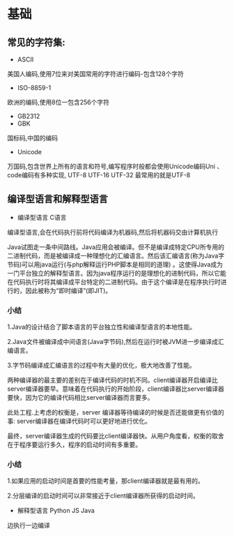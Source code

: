 # 基础

##  常见的字符集:

* ASCII

美国人编码,使用7位来对美国常用的字符进行编码-包含128个字符

* ISO-8859-1

欧洲的编码,使用8位一包含256个字符

* GB2312
* GBK

国标码,中国的编码
      
* Unicode

万国码,包含世界上所有的语言和符号,编写程序时般都会使用Unicode编码Uni 、code编码有多种实现, UTF-8 UTF-16 UTF-32 最常用的就是UTF-8

## 编译型语言和解释型语言

* 编译型语言  C语言

编译型语言,会在代码执行前将代码编译为机器码,然后将机器码交由计算机执行

Java试图走一条中间路线。Java应用会被编译。但不是编译成特定CPU所专用的二进制代码，而是被编译成一种理想化的汇编语言。然后该汇编语言(称为Java字节码)可以用java运行(与php解释运行PHP脚本是相同的道理)
。这使得Java成为一门平台独立的解释型语言。因为java程序运行的是理想化的进制代码，所以它能在代码执行时将其编译成平台特定的二进制代码。由于这个编译是在程序执行时进行的，因此被称为“即时编译”(即JIT)。

### 小结

1.Java的设计结合了脚本语言的平台独立性和编译型语言的本地性能。

2.Java文件被编译成中间语言(Java字节码),然后在运行时被JVM进一步编译成汇编语言。

3.字节码编译成汇编语言的过程中有大量的优化，极大地改善了性能。


两种编译器的最主要的差别在于编译代码的时机不同。client编译器开启编译比server编译器要早。意味着在代码执行的开始阶段，client编译器比server编译器要快，因为它的编译代码相比server编译器而言要多。

此处工程.上考虑的权衡是，server 编译器等待编译的时候是否还能做更有价值的事: server编译器在编译代码时可以更好地进行优化。

最终，server编译器生成的代码要比client编译器快。从用户角度看，权衡的取舍在于程序要运行多久，程序的启动时间有多重要。

### 小结

1.如果应用的启动时间是首要的性能考量，那client编译器就是最有用的。

2.分层编译的启动时间可以非常接近于client编译器所获得的启动时间。


*  解释型语言 Python JS Java

边执行一边编译

